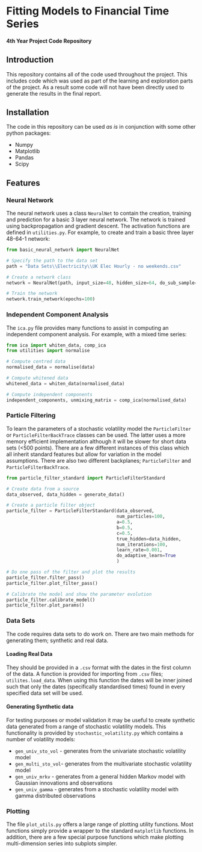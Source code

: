 # Fitting Models to Financial Time Series
#### 4th Year Project Code Repository
## Introduction
This repository contains all of the code used throughout the project. 
This includes code which was used as part of the learning and exploration parts of the project. As a result some code will not
have been directly used to generate the results in the final report.  
## Installation
The code in this repository can be used *as is* in conjunction with some other python packages:
- Numpy
- Matplotlib
- Pandas 
- Scipy

## Features

### Neural Network
The neural network uses a class `NeuralNet` to contain the creation, training and prediction for a basic 3 layer neural
network. The network is trained using backpropagation and gradient descent. The activation functions are defined in `utilities.py`.
For example, to create and train a basic three layer 48-64-1 network:
```python
from basic_neural_network import NeuralNet

# Specify the path to the data set
path = "Data Sets\\Electricity\\UK Elec Hourly - no weekends.csv"

# Create a network class
network = NeuralNet(path, input_size=48, hidden_size=64, do_sub_sample=False)

# Train the network
network.train_network(epochs=100)
```

### Independent Component Analysis
The `ica.py` file provides many functions to assist in computing an independent component analysis. For example,
with a mixed time series:
```python
from ica import whiten_data, comp_ica
from utilities import normalise

# Compute centred data
normalised_data = normalise(data)

# Compute whitened data
whitened_data = whiten_data(normalised_data)

# Compute independent components
independent_components, unmixing_matrix = comp_ica(normalised_data)
```

### Particle Filtering
To learn the parameters of a stochastic volatility model the ```ParticleFilter``` or ```ParticleFilterBackTrace``` classes
can be used. The latter uses a more memory efficient implementation although it will be slower for short data sets 
(<500 points). 
There are a few different instances of this class which all inherit standard features but allow for variation in 
the model assumptions. There are also
two different backplanes; ```ParticleFilter``` and ```ParticleFilterBackTrace```. 
```python
from particle_filter_standard import ParticleFilterStandard

# Create data from a source
data_observed, data_hidden = generate_data()

# Create a particle filter object
particle_filter = ParticleFilterStandard(data_observed,
                                         num_particles=100,
                                         a=0.5,
                                         b=0.5,
                                         c=0.5,
                                         true_hidden=data_hidden,
                                         num_iterations=100,
                                         learn_rate=0.001,
                                         do_adaptive_learn=True
                                         )

# Do one pass of the filter and plot the results
particle_filter.filter_pass()
particle_filter.plot_filter_pass()

# Calibrate the model and show the parameter evolution
particle_filter.calibrate_model()
particle_filter.plot_params()
```


### Data Sets
The code requires data sets to do work on. There are two main methods for generating them; synthetic and real data.  

#### Loading Real Data
They should be provided in a `.csv` format
with the dates in the first column of the data. A function is provided for importing from `.csv` files; `utilites.load_data`.
When using this function the dates will be inner joined
such that only the dates (specifically standardised times) found in every specified data set will be used.

#### Generating Synthetic data
For testing purposes or model validation it may be useful to create synthetic data generated from a range of stochastic
volatility models. This functionality is provided by `stochastic_volatility.py` which contains a number
of volatility models:
- `gen_univ_sto_vol` - generates from the univariate stochastic volatility model
- `gen_multi_sto_vol`- generates from the multivariate stochastic volatility model 
- `gen_univ_mrkv` - generates from a general hidden Markov model with Gaussian innovations and observations
- `gen_univ_gamma` - generates from a stochastic volatility model with gamma distributed observations

### Plotting
The file `plot_utils.py` offers a large range of plotting utility functions. Most functions simply provide a wrapper 
to the standard `matplotlib` functions. In addition, there are a few special purpose functions which make plotting
multi-dimension series into subplots simpler.

